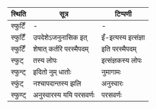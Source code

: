 | स्थिति | सूत्र | टिप्पणी |
| ----- | ------- | ------ |
| स्फुटिँ | - | - |
| स्फुटिँ | उपदेशेऽजनुनासिक इत् | इँ-इत्यस्य इत्संज्ञा |
| स्फुटिँ | शेषात् कर्तरि परस्मैपदम् | इति परस्मैपदम् |
| स्फुट् | तस्य लोपः | इत्संज्ञकस्य लोपः |
| स्फुन्ट् | इदितो नुम् धातोः | नुमागामः |
| स्फुंट् | नश्चापदान्तस्य झलि | अनुस्वारः |
| स्फुण्ट् | अनुस्वारस्य ययि परसवर्णः | परसवर्णः |
